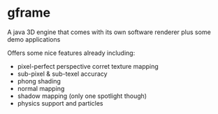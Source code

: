 # gframe
A java 3D engine that comes with its own software renderer plus some demo applications

Offers some nice features already including:
 - pixel-perfect perspective corret texture mapping
 - sub-pixel & sub-texel accuracy
 - phong shading
 - normal mapping
 - shadow mapping (only one spotlight though)
 - physics support and particles

